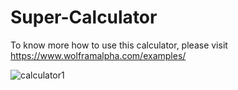 # Super-Calculator
To know more how to use this calculator, please visit https://www.wolframalpha.com/examples/


![calculator1](https://user-images.githubusercontent.com/75427075/178419088-39188d5e-a9e9-47ed-b45a-85591276a4e3.png)
